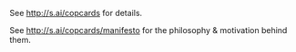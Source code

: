See http://s.ai/copcards for details.

See http://s.ai/copcards/manifesto for the philosophy & motivation behind them.
